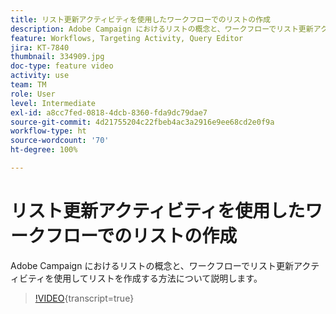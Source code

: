 ```yaml
---
title: リスト更新アクティビティを使用したワークフローでのリストの作成
description: Adobe Campaign におけるリストの概念と、ワークフローでリスト更新アクティビティを使用してリストを作成する方法について説明します。
feature: Workflows, Targeting Activity, Query Editor
jira: KT-7840
thumbnail: 334909.jpg
doc-type: feature video
activity: use
team: TM
role: User
level: Intermediate
exl-id: a8cc7fed-0818-4dcb-8360-fda9dc79dae7
source-git-commit: 4d21755204c22fbeb4ac3a2916e9ee68cd2e0f9a
workflow-type: ht
source-wordcount: '70'
ht-degree: 100%

---
```


# リスト更新アクティビティを使用したワークフローでのリストの作成

Adobe Campaign におけるリストの概念と、ワークフローでリスト更新アクティビティを使用してリストを作成する方法について説明します。

>[!VIDEO](https://video.tv.adobe.com/v/3426461?quality=12&learn=on&captions=jpn){transcript=true}
